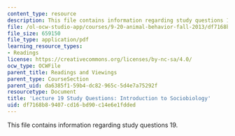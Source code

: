 ```yaml
---
content_type: resource
description: This file contains information regarding study questions 19.
file: /ol-ocw-studio-app/courses/9-20-animal-behavior-fall-2013/df7168b89407cd16bd90c14e6e1fdded_MIT9_20F13_L19_Qs.pdf
file_size: 659150
file_type: application/pdf
learning_resource_types:
- Readings
license: https://creativecommons.org/licenses/by-nc-sa/4.0/
ocw_type: OCWFile
parent_title: Readings and Viewings
parent_type: CourseSection
parent_uid: da6385f1-59b4-dc82-965c-5d4e7a75292f
resourcetype: Document
title: 'Lecture 19 Study Questions: Introduction to Sociobiology'
uid: df7168b8-9407-cd16-bd90-c14e6e1fdded
---
```

This file contains information regarding study questions 19.